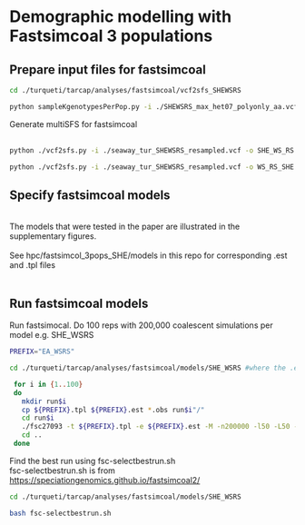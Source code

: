 Demographic modelling with Fastsimcoal 3 populations
================

## Prepare input files for fastsimcoal

``` bash
cd ./turqueti/tarcap/analyses/fastsimcoal/vcf2sfs_SHEWSRS

python sampleKgenotypesPerPop.py -i ./SHEWSRS_max_het07_polyonly_aa.vcf -o seaway_tur_SHEWSRS_resampled.vcf -p SHEWSRS_original_popmap.txt -k Ross:8,SHE:13,Weddell:15 -v
```

Generate multiSFS for fastsimcoal  
<br>

``` bash
python ./vcf2sfs.py -i ./seaway_tur_SHEWSRS_resampled.vcf -o SHE_WS_RS -p ./seaway_tur_SHEWSRS_resampled_popmap.txt -q SHE,Weddell,Ross -v

python ./vcf2sfs.py -i ./seaway_tur_SHEWSRS_resampled.vcf -o WS_RS_SHE -p ./seaway_tur_SHEWSRS_resampled_popmap.txt -q Weddell,Ross,SHE -v
```

## Specify fastsimcoal models

<br> The models that were tested in the paper are illustrated in the
supplementary figures.  
<br> See hpc/fastsimcol_3pops_SHE/models in this repo for corresponding
.est and .tpl files  
<br>

## Run fastsimcoal models

Run fastsimocal. Do 100 reps with 200,000 coalescent simulations per
model e.g. SHE_WSRS

``` bash
PREFIX="EA_WSRS"

cd ./turqueti/tarcap/analyses/fastsimcoal/models/SHE_WSRS #where the .est, .tpl and .obs are

 for i in {1..100}
 do
   mkdir run$i
   cp ${PREFIX}.tpl ${PREFIX}.est *.obs run$i"/"
   cd run$i
   ./fsc27093 -t ${PREFIX}.tpl -e ${PREFIX}.est -M -n200000 -l50 -L50 -C10 -c10 -B10 -d --multiSFS &> log.oe
   cd ..
 done
```

Find the best run using fsc-selectbestrun.sh  
fsc-selectbestrun.sh is from
<https://speciationgenomics.github.io/fastsimcoal2/>

``` bash
cd ./turqueti/tarcap/analyses/fastsimcoal/models/SHE_WSRS

bash fsc-selectbestrun.sh
```
